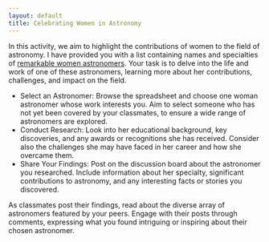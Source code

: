 ```yaml
---
layout: default
title: Celebrating Women in Astronomy
---
```


In this activity, we aim to highlight the contributions of women to the field of astronomy. I have provided you with a list containing names and specialties of [remarkable women astronomers](https://storage.googleapis.com/avh-lessons/women-in-astronomy.pdf). Your task is to delve into the life and work of one of these astronomers, learning more about her contributions, challenges, and impact on the field.

- Select an Astronomer: Browse the spreadsheet and choose one woman astronomer whose work interests you. Aim to select someone who has not yet been covered by your classmates, to ensure a wide range of astronomers are explored.
- Conduct Research: Look into her educational background, key discoveries, and any awards or recognitions she has received. Consider also the challenges she may have faced in her career and how she overcame them.
- Share Your Findings: Post on the discussion board about the astronomer you researched. Include information about her specialty, significant contributions to astronomy, and any interesting facts or stories you discovered.

As classmates post their findings, read about the diverse array of astronomers featured by your peers. Engage with their posts through comments, expressing what you found intriguing or inspiring about their chosen astronomer.

